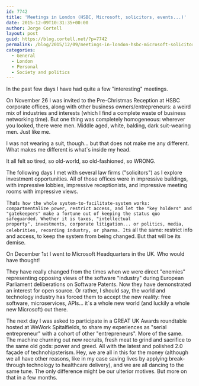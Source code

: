 ```yaml
---
id: 7742
title: 'Meetings in London (HSBC, Microsoft, solicitors, events...)'
date: 2015-12-09T10:31:35+00:00
author: Jorge Cortell
layout: post
guid: https://blog.cortell.net/?p=7742
permalink: /blog/2015/12/09/meetings-in-london-hsbc-microsoft-solicitors-events/
categories:
  - General
  - London
  - Personal
  - Society and politics
---
```

In the past few days I have had quite a few "interesting" meetings.

On November 26 I was invited to the Pre-Christmas Reception at HSBC corporate offices, along with other business owners/entrepreneurs: a weird mix of industries and interests (which I find a complete waste of business networking time). But one thing was completely homogeneous: wherever you looked, there were men. Middle aged, white, balding, dark suit-wearing men. Just like me.

I was not wearing a suit, though... but that does not make me any different. What makes me different is what`s inside my head.

It all felt so tired, so old-world, so old-fashioned, so WRONG.

The following days I met with several law firms ("solicitors") as I explore investment opportunities. All of those offices were in impressive buildings, with impressive lobbies, impressive receptionists, and impressive meeting rooms with impressive views.

That`s how the whole system-to-facilitate-system works: compartmentalize power, restrict access, and let the "key holders" and "gatekeepers" make a fortune out of keeping the status quo safeguarded. Whether it is taxes, "intellectual property", investments, corporate litigation... or politics, media, celebrities, recording industry, or pharma. It`s all the same: restrict info and access, to keep the system from being changed. But that will be its demise.

On December 1st I went to Microsoft Headquarters in the UK. Who would have thought!

They have really changed from the times when we were direct "enemies" representing opposing views of the software "industry" during European Parliament deliberations on Software Patents. Now they have demonstrated an interest for open source. Or rather, I should say, the world and technology industry has forced them to accept the new reality: free software, microservices, APIs... it`s a whole new world (and luckily a whole new Microsoft) out there.

The next day I was asked to participate in a GREAT UK Awards roundtable hosted at WeWork Spitalfields, to share my experiences as "serial entrepreneur" with a cohort of other "entrepreneurs". More of the same. The machine churning out new recruits, fresh meat to grind and sacrifice to the same old gods: power and greed. All with the latest and polished 2.0 façade of technohipsterism. Hey, we are all in this for the money (although we all have other reasons, like in my case saving lives by applying break-through technology to healthcare delivery), and we are all dancing to the same tune. The only difference might be our ulterior motives. But more on that in a few months.
